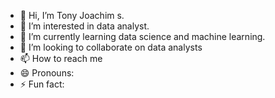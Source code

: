 - 👋 Hi, I’m Tony Joachim s.
- 👀 I’m interested in data analyst.
- 🌱 I’m currently learning data science and machine learning.
- 💞️ I’m looking to collaborate on data analysts
- 📫 How to reach me 
- 😄 Pronouns: 
- ⚡ Fun fact:

<!---
tonycoder3111/tonycoder3111 is a ✨ special ✨ repository because its `README.md` (this file) appears on your GitHub profile.
You can click the Preview link to take a look at your changes.
--->
